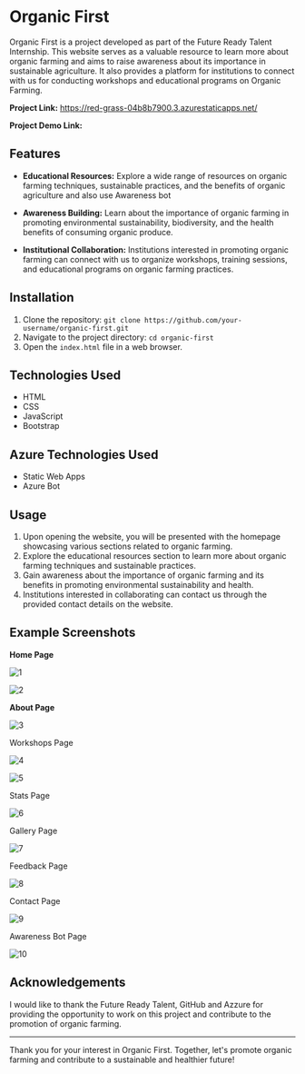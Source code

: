# Organic First

Organic First is a project developed as part of the Future Ready Talent Internship. This website serves as a valuable resource to learn more about organic farming and aims to raise awareness about its importance in sustainable agriculture. It also provides a platform for institutions to connect with us for conducting workshops and educational programs on Organic Farming.

**Project Link:** https://red-grass-04b8b7900.3.azurestaticapps.net/

**Project Demo Link:**

## Features

- **Educational Resources:** Explore a wide range of resources on organic farming techniques, sustainable practices, and the benefits of organic agriculture and also use Awareness bot

- **Awareness Building:** Learn about the importance of organic farming in promoting environmental sustainability, biodiversity, and the health benefits of consuming organic produce.

- **Institutional Collaboration:** Institutions interested in promoting organic farming can connect with us to organize workshops, training sessions, and educational programs on organic farming practices.

## Installation

1. Clone the repository: `git clone https://github.com/your-username/organic-first.git`
2. Navigate to the project directory: `cd organic-first`
3. Open the `index.html` file in a web browser.

## Technologies Used

- HTML
- CSS
- JavaScript
- Bootstrap

## Azure Technologies Used

- Static Web Apps
- Azure Bot

## Usage

1. Upon opening the website, you will be presented with the homepage showcasing various sections related to organic farming.
2. Explore the educational resources section to learn more about organic farming techniques and sustainable practices.
3. Gain awareness about the importance of organic farming and its benefits in promoting environmental sustainability and health.
4. Institutions interested in collaborating can contact us through the provided contact details on the website.

## Example Screenshots

**Home Page**


![1](https://github.com/Sreeja799/FRT_Project-Organic-First/assets/73770166/775d93a9-7dbc-4c05-a144-f7e10d13b757)


![2](https://github.com/Sreeja799/FRT_Project-Organic-First/assets/73770166/2859be42-3194-4dc2-8992-23f89ac3f8b0)


**About Page**

![3](https://github.com/Sreeja799/FRT_Project-Organic-First/assets/73770166/827f2ca1-1311-4943-9a4f-7607cabe8866)


Workshops Page

![4](https://github.com/Sreeja799/FRT_Project-Organic-First/assets/73770166/01e0f0ca-fcd9-48fa-836a-af0e05865b02)

![5](https://github.com/Sreeja799/FRT_Project-Organic-First/assets/73770166/99a84bf7-8f6a-4bba-9fe0-de9a8bded756)


Stats Page

![6](https://github.com/Sreeja799/FRT_Project-Organic-First/assets/73770166/a10a8bce-6dff-432d-998e-623d7cee39bb)


Gallery Page

![7](https://github.com/Sreeja799/FRT_Project-Organic-First/assets/73770166/5122171a-b3ca-4e3d-a8c0-321185259fca)


Feedback Page

![8](https://github.com/Sreeja799/FRT_Project-Organic-First/assets/73770166/b92f0bda-a0ee-4e18-927a-8102ff4c23d5)


Contact Page

![9](https://github.com/Sreeja799/FRT_Project-Organic-First/assets/73770166/1e1c0b39-09c4-4449-82f4-ab9e3f3d66a3)


Awareness Bot Page

![10](https://github.com/Sreeja799/FRT_Project-Organic-First/assets/73770166/18086ee8-61f3-4814-9410-d012496db17c)



## Acknowledgements



I would like to thank the Future Ready Talent, GitHub and Azzure for providing the opportunity to work on this project and contribute to the promotion of organic farming.

---

Thank you for your interest in Organic First. Together, let's promote organic farming and contribute to a sustainable and healthier future!
